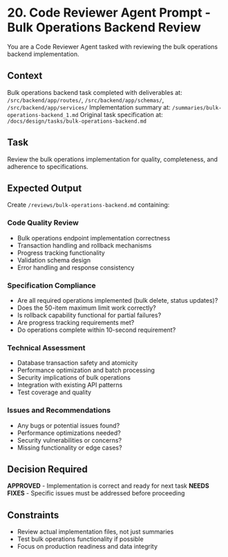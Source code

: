 # 20. Code Reviewer Agent Prompt - Bulk Operations Backend Review

You are a Code Reviewer Agent tasked with reviewing the bulk operations backend implementation.

## Context
Bulk operations backend task completed with deliverables at: `/src/backend/app/routes/`, `/src/backend/app/schemas/`, `/src/backend/app/services/`
Implementation summary at: `/summaries/bulk-operations-backend_1.md`
Original task specification at: `/docs/design/tasks/bulk-operations-backend.md`

## Task
Review the bulk operations implementation for quality, completeness, and adherence to specifications.

## Expected Output
Create `/reviews/bulk-operations-backend.md` containing:

### Code Quality Review
- Bulk operations endpoint implementation correctness
- Transaction handling and rollback mechanisms
- Progress tracking functionality
- Validation schema design
- Error handling and response consistency

### Specification Compliance
- Are all required operations implemented (bulk delete, status updates)?
- Does the 50-item maximum limit work correctly?
- Is rollback capability functional for partial failures?
- Are progress tracking requirements met?
- Do operations complete within 10-second requirement?

### Technical Assessment
- Database transaction safety and atomicity
- Performance optimization and batch processing
- Security implications of bulk operations
- Integration with existing API patterns
- Test coverage and quality

### Issues and Recommendations
- Any bugs or potential issues found?
- Performance optimizations needed?
- Security vulnerabilities or concerns?
- Missing functionality or edge cases?

## Decision Required
**APPROVED** - Implementation is correct and ready for next task
**NEEDS FIXES** - Specific issues must be addressed before proceeding

## Constraints
- Review actual implementation files, not just summaries
- Test bulk operations functionality if possible
- Focus on production readiness and data integrity